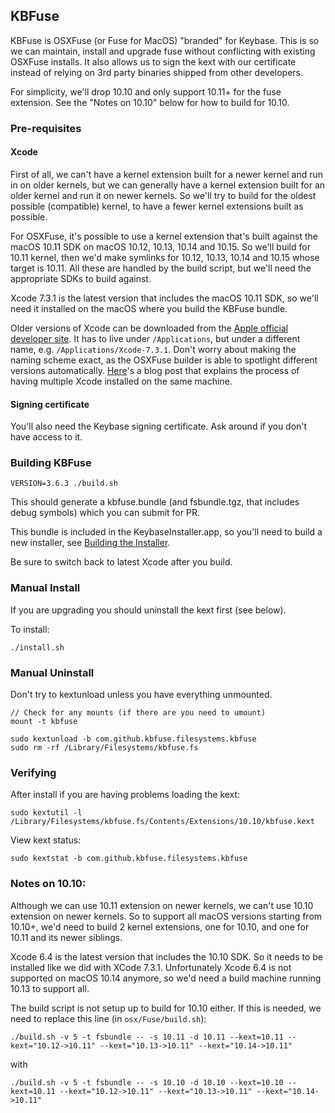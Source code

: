 ## KBFuse

KBFuse is OSXFuse (or Fuse for MacOS) "branded" for Keybase. This is so we can maintain, install and upgrade fuse without
conflicting with existing OSXFuse installs. It also allows us to sign the kext with our certificate instead
of relying on 3rd party binaries shipped from other developers.

For simplicity, we'll drop 10.10 and only support 10.11+ for the fuse
extension. See the "Notes on 10.10" below for how to build for 10.10.

### Pre-requisites

#### Xcode

First of all, we can't have a kernel extension built for a newer kernel and
run in on older kernels, but we can generally have a kernel extension built for
an older kernel and run it on newer kernels. So we'll try to build for the
oldest possible (compatible) kernel, to have a fewer kernel extensions built as
possible.

For OSXFuse, it's possible to use a kernel extension that's built
against the macOS 10.11 SDK on macOS 10.12, 10.13, 10.14 and 10.15. So
we'll build for 10.11 kernel, then we'd make symlinks for 10.12,
10.13, 10.14 and 10.15 whose target is 10.11. All these are handled by
the build script, but we'll need the appropriate SDKs to build
against.

Xcode 7.3.1 is the latest version that includes the macOS 10.11 SDK, so we'll
need it installed on the macOS where you build the KBFuse bundle.

Older versions of Xcode can be downloaded from the [Apple official developer
site](https://developer.apple.com/download/more/). It has to live under
`/Applications`, but under a different name, e.g. `/Applications/Xcode-7.3.1`.
Don't worry about making the naming scheme exact, as the OSXFuse builder is
able to spotlight different versions automatically.
[Here](https://medium.com/@hacknicity/working-with-multiple-versions-of-xcode-e331c01aa6bc)'s
a blog post that explains the process of having multiple Xcode installed on the
same machine.

#### Signing certificate

You'll also need the Keybase signing certificate. Ask around if you don't have
access to it.

### Building KBFuse

    VERSION=3.6.3 ./build.sh

This should generate a kbfuse.bundle (and fsbundle.tgz, that includes debug symbols)
which you can submit for PR.

This bundle is included in the KeybaseInstaller.app, so you'll need to build a new
installer, see [Building the Installer](/osx/Scripts/README.md).

Be sure to switch back to latest Xcode after you build.

### Manual Install

If you are upgrading you should uninstall the kext first (see below).

To install:

    ./install.sh

### Manual Uninstall

Don't try to kextunload unless you have everything unmounted.

    // Check for any mounts (if there are you need to umount)
    mount -t kbfuse

    sudo kextunload -b com.github.kbfuse.filesystems.kbfuse
    sudo rm -rf /Library/Filesystems/kbfuse.fs

### Verifying

After install if you are having problems loading the kext:

    sudo kextutil -l /Library/Filesystems/kbfuse.fs/Contents/Extensions/10.10/kbfuse.kext

View kext status:

    sudo kextstat -b com.github.kbfuse.filesystems.kbfuse

### Notes on 10.10:

Although we can use 10.11 extension on newer kernels, we can't use 10.10
extension on newer kernels. So to support all macOS versions starting from
10.10+, we'd need to build 2 kernel extensions, one for 10.10, and one for
10.11 and its newer siblings.

Xcode 6.4 is the latest version that includes the 10.10 SDK. So it needs to be
installed like we did with XCode 7.3.1. Unfortunately Xcode 6.4 is not
supported on macOS 10.14 anymore, so we'd need a build machine running 10.13 to
support all.

The build script is not setup up to build for 10.10 either. If this is needed,
we need to replace this line (in `osx/Fuse/build.sh`):

```
./build.sh -v 5 -t fsbundle -- -s 10.11 -d 10.11 --kext=10.11 --kext="10.12->10.11" --kext="10.13->10.11" --kext="10.14->10.11"
```

with

```
./build.sh -v 5 -t fsbundle -- -s 10.10 -d 10.10 --kext=10.10 --kext=10.11 --kext="10.12->10.11" --kext="10.13->10.11" --kext="10.14->10.11"
```

